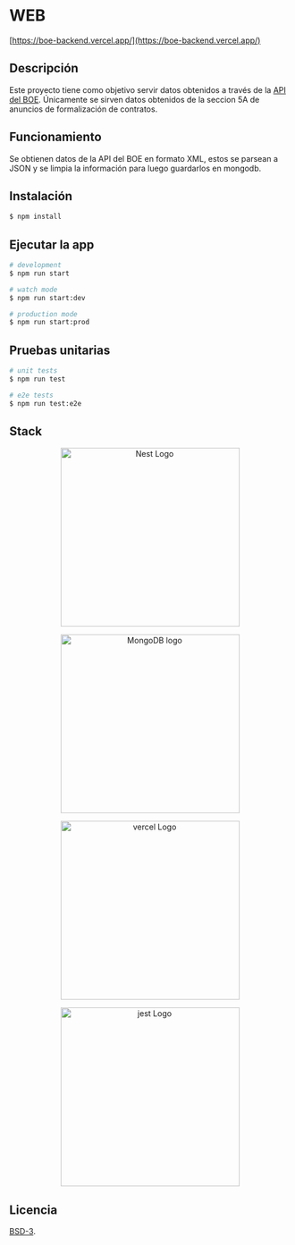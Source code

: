 # WEB
[https://boe-backend.vercel.app/](https://boe-backend.vercel.app/)

## Descripción

Este proyecto tiene como objetivo servir datos obtenidos a través de la [API del BOE](https://www.boe.es/datosabiertos/). Únicamente se sirven datos obtenidos de la seccion 5A de anuncios de formalización de contratos.

## Funcionamiento

Se obtienen datos de la API del BOE en formato XML, estos se parsean a JSON y se limpia la información para luego guardarlos en mongodb.

## Instalación

```bash
$ npm install
```

## Ejecutar la app

```bash
# development
$ npm run start

# watch mode
$ npm run start:dev

# production mode
$ npm run start:prod
```

## Pruebas unitarias

```bash
# unit tests
$ npm run test

# e2e tests
$ npm run test:e2e

```

## Stack

<p align="center">
  <a href="http://nestjs.com/" target="blank"><img src="https://nestjs.com/img/logo_text.svg" width="320" alt="Nest Logo" /></a>
</p>
<p align="center">
  <a href="https://www.mongodb.com/es/atlas/" target="blank"><img src="https://webimages.mongodb.com/_com_assets/cms/kuyjf3vea2hg34taa-horizontal_default_slate_blue.svg?auto=format%252Ccompress" width="320" alt="MongoDB logo" /></a>
</p>
<p align="center">
  <a href="http://vercel.com/" target="blank"><img src="https://logovtor.com/wp-content/uploads/2020/10/vercel-inc-logo-vector.png" width="320" alt="vercel Logo" /></a>
</p>
<p align="center">
  <a href="https://jestjs.io/" target="blank"><img src="https://cdn-images-1.medium.com/max/1200/1*Q26gw-kNzOXUqZKRr04T-g.png" width="320" alt="jest Logo" /></a>
</p>

## Licencia

[BSD-3](license.md).
